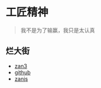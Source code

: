 # 工匠精神

>我不是为了输赢，我只是太认真

## 烂大街

* [zan3](http://zan3.com)
* [github](https://github.com/zanjs)
* [zanjs](http://zanjs)
